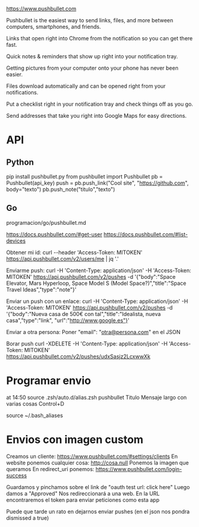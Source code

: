 https://www.pushbullet.com

Pushbullet is the easiest way to send links, files, and more between computers, smartphones, and friends.

Links that open right into Chrome from the notification so you can get there fast.

Quick notes & reminders that show up right into your notification tray.

Getting pictures from your computer onto your phone has never been easier.

Files download automatically and can be opened right from your notifications.

Put a checklist right in your notification tray and check things off as you go.

Send addresses that take you right into Google Maps for easy directions.


# API

## Python
pip install pushbullet.py
from pushbullet import Pushbullet
pb = Pushbullet(api_key)
push = pb.push_link("Cool site", "https://github.com", body="texto")
pb.push_note("titulo","texto")

## Go
programacion/go/pushbullet.md

https://docs.pushbullet.com/#get-user
https://docs.pushbullet.com/#list-devices


Obtener mi id:
curl --header 'Access-Token: MITOKEN' https://api.pushbullet.com/v2/users/me | jq '.'


Enviarme push:
curl -H 'Content-Type: application/json' -H 'Access-Token: MITOKEN' https://api.pushbullet.com/v2/pushes -d '{"body":"Space Elevator, Mars Hyperloop, Space Model S (Model Space?)","title":"Space Travel Ideas","type":"note"}'

Enviar un push con un enlace:
curl -H 'Content-Type: application/json' -H 'Access-Token: MITOKEN' https://api.pushbullet.com/v2/pushes -d '{"body":"Nueva casa de 500€ con tal","title":"Idealista, nueva casa","type":"link", "url":"http://www.google.es"}'

Enviar a otra persona:
Poner "email": "otra@persona.com" en el JSON

Borar push
curl -XDELETE -H 'Content-Type: application/json' -H 'Access-Token: MITOKEN' https://api.pushbullet.com/v2/pushes/udxSasjz2LcxwwXk


# Programar envio
at 14:50
source .zsh/auto.d/alias.zsh
pushbullet Titulo Mensaje largo con varias cosas
Control+D


source ~/.bash_aliases


# Envios con imagen custom
Creamos un cliente: https://www.pushbullet.com/#settings/clients
En website ponemos cualquier cosa: http://cosa.null
Ponemos la imagen que queramos
En redirect_uri ponemos: https://www.pushbullet.com/login-success

Guardamos y pinchamos sobre el link de "oauth test url: click here"
Luego damos a "Approved"
Nos redireccionará a una web. En la URL encontraremos el token para enviar peticiones como esta app

Puede que tarde un rato en dejarnos enviar pushes (en el json nos pondra dismissed a true)
